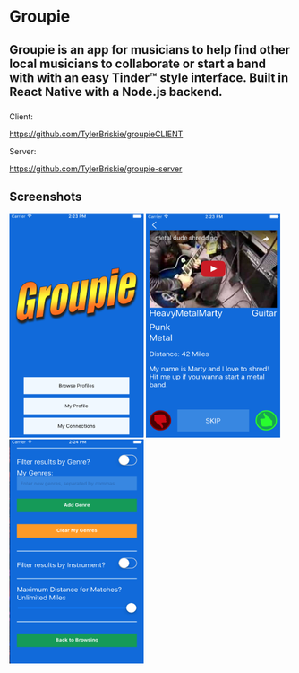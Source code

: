 # Groupie

## Groupie is an app for musicians to help find other local musicians to collaborate or start a band with with an easy Tinder™ style interface.  Built in React Native with a Node.js backend.

###
Client:

https://github.com/TylerBriskie/groupieCLIENT

Server:

https://github.com/TylerBriskie/groupie-server

## Screenshots

<img src="./1.png" alt="Screen Shot 1" width="240" height="400" />

<img src="./2.png" alt="Screen Shot 2" width="240" height="400" />
<img src="./3.png" alt="Screen Shot 3" width="240" height="400" />


